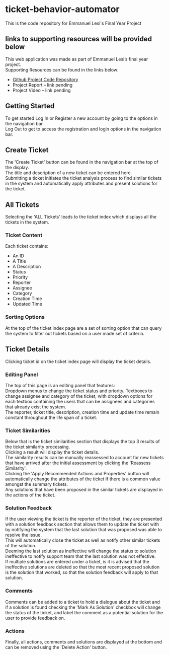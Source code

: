 # ticket-behavior-automator
This is the code repository for Emmanuel Lesi's Final Year Project

## links to supporting resources will be provided below

This web application was made as part of Emmanuel Lesi’s final year project.  
Supporting Resources can be found in the links below: 

* [Github Project Code Repository](https://github.com/EmanLesi/ticket-behavior-automator)
* Project Report – link pending
* Project Video – link pending


## Getting Started
To get started Log In or Register a new account by going to the options in the navigation bar.  
Log Out to get to access the registration and login options in the navigation bar.  

## Create Ticket
The 'Create Ticket' button can be found in the navigation bar at the top of the display.  
The title and description of a new ticket can be entered here.  
Submitting a ticket initiates the ticket analysis process to find similar tickets in the system and automatically apply attributes and present solutions for the ticket.

## All Tickets
Selecting the 'ALL Tickets' leads to the ticket index which displays all the tickets in the system.  

### Ticket Content
Each ticket contains:
* An ID
* A Title
* A Description
* Status
* Priority
* Reporter
* Assignee
* Category
* Creation Time
* Updated Time



### Sorting Options
At the top of the ticket index page are a set of sorting option that can query the system to filter out tickets based on a user made set of criteria.  

## Ticket Details
Clicking ticket id on the ticket index page will display the ticket details.  

### Editing Panel
The top of this page is an editing panel that features:  
Dropdown menus to change the ticket status and priority. 
Textboxes to change assignee and category of the ticket, with dropdown options for each textbox containing the users that can be assignees and categories that already exist the system.  
The reporter, ticket title, description, creation time and update time remain constant throughout the life span of a ticket.  


### Ticket Similarities
Below that is the ticket similarities section that displays the top 3 results of the ticket similarity processing.  
Clicking a result will display the ticket details.  
The similarity results can be manually reassessed to account for new tickets that have arrived after the initial assessment by clicking the 'Reassess Similarity'.  
Clicking the 'Apply Recommended Actions and Properties' button will automatically change the attributes of the ticket If there is a common value amongst the summary tickets.  
Any solutions that have been proposed in the similar tickets are displayed in the actions of the ticket.  


### Solution Feedback
If the user viewing the ticket is the reporter of the ticket, they are presented with a solution feedback section that allows them to update the ticket with by notifying the system that the last solution that was proposed was able to resolve the issue.  
This will automatically close the ticket as well as notify other similar tickets of the solution.  
Deeming the last solution as ineffective will change the status to solution ineffective to notify support team that the last solution was not effective.  
If multiple solutions are entered under a ticket, is it is advised that the ineffective solutions are deleted so that the most recent proposed solution is the solution that worked, so that the solution feedback will apply to that solution.  

### Comments
Comments can be added to a ticket to hold a dialogue about the ticket and if a solution is found checking the 'Mark As Solution' checkbox will change the status of the ticket, and label the comment as a potential solution for the user to provide feedback on.  

### Actions
Finally, all actions, comments and solutions are displayed at the bottom and can be removed using the 'Delete Action' button.  

